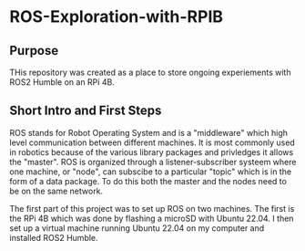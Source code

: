 # ROS-Exploration-with-RPIB

## Purpose
THis repository was created as a place to store ongoing experiements with ROS2 Humble on an RPi 4B.

## Short Intro and First Steps
ROS stands for Robot Operating System and is a "middleware" which high level communication between different machines.
It is most commonly used in robotics because of the various library packages and privledges it allows the "master". 
ROS is organized through a listener-subscriber systeem where one machine, or "node", can subscibe to a particular "topic" which is 
in the form of a data package. To do this both the master and the nodes need to be on the same network.

The first part of this project was to set up ROS on two machines. The first is the RPi 4B which was done by flashing a microSD with Ubuntu 22.04.
I then set up a virtual machine running Ubuntu 22.04 on my computer and installed ROS2 Humble. 
